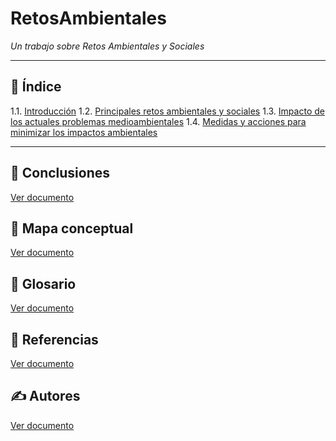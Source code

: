 # RetosAmbientales
_Un trabajo sobre Retos Ambientales y Sociales_

---

## 📑 Índice

1.1. [Introducción](introduccion.md)
1.2. [Principales retos ambientales y sociales](principales_retos.md)
1.3. [Impacto de los actuales problemas medioambientales](problemas_medioambientales.md)
1.4. [Medidas y acciones para minimizar los impactos ambientales](medidas_y_acciones.md)

---

## 📑 Conclusiones
[Ver documento](conclusiones.md)

## 🧷 Mapa conceptual
[Ver documento](mapa_conceptual.md)

## 📘 Glosario
[Ver documento](glosario.md)

## 📖 Referencias
[Ver documento](referencias.md)

## ✍️ Autores
[Ver documento](autores.md)

